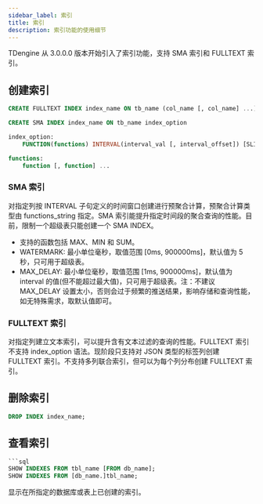 ```yaml
---
sidebar_label: 索引
title: 索引
description: 索引功能的使用细节
---
```


TDengine 从 3.0.0.0 版本开始引入了索引功能，支持 SMA 索引和 FULLTEXT 索引。

## 创建索引

```sql
CREATE FULLTEXT INDEX index_name ON tb_name (col_name [, col_name] ...)

CREATE SMA INDEX index_name ON tb_name index_option

index_option:
    FUNCTION(functions) INTERVAL(interval_val [, interval_offset]) [SLIDING(sliding_val)] [WATERMARK(watermark_val)] [MAX_DELAY(max_delay_val)]

functions:
    function [, function] ...
```

### SMA 索引

对指定列按 INTERVAL 子句定义的时间窗口创建进行预聚合计算，预聚合计算类型由 functions_string 指定。SMA 索引能提升指定时间段的聚合查询的性能。目前，限制一个超级表只能创建一个 SMA INDEX。

- 支持的函数包括 MAX、MIN 和 SUM。
- WATERMARK: 最小单位毫秒，取值范围 [0ms, 900000ms]，默认值为 5 秒，只可用于超级表。
- MAX_DELAY: 最小单位毫秒，取值范围 [1ms, 900000ms]，默认值为 interval 的值(但不能超过最大值)，只可用于超级表。注：不建议 MAX_DELAY 设置太小，否则会过于频繁的推送结果，影响存储和查询性能，如无特殊需求，取默认值即可。

### FULLTEXT 索引

对指定列建立文本索引，可以提升含有文本过滤的查询的性能。FULLTEXT 索引不支持 index_option 语法。现阶段只支持对 JSON 类型的标签列创建 FULLTEXT 索引。不支持多列联合索引，但可以为每个列分布创建 FULLTEXT 索引。

## 删除索引

```sql
DROP INDEX index_name;
```

## 查看索引

````sql
```sql
SHOW INDEXES FROM tbl_name [FROM db_name];
SHOW INDEXES FROM [db_name.]tbl_name;
````

显示在所指定的数据库或表上已创建的索引。
